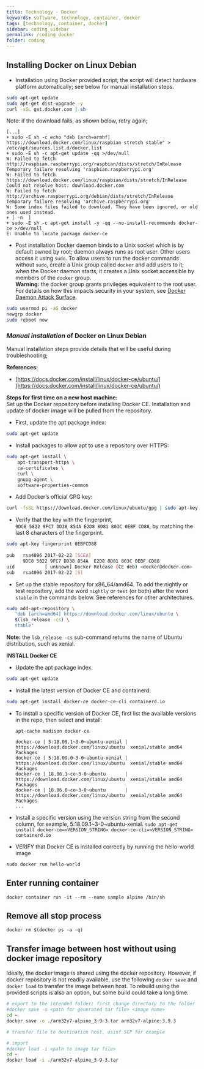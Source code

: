 ```yaml
---
title: Technology - Docker
keywords: software, technology, container, docker
tags: [technology, container, docker]
sidebar: coding_sidebar
permalink: /coding_docker
folder: coding
---
```


## Installing Docker on Linux Debian

- Installation using Docker provided script; the script will detect hardware
  platform automatically; see below for manual installation steps.
```bash
sudo apt-get update
sudo apt-get dist-upgrade -y
curl -sSL get.docker.com | sh
```
  Note: if the download fails, as shown below, retry again;
```
[...]
+ sudo -E sh -c echo "deb [arch=armhf] https://download.docker.com/linux/raspbian stretch stable" > /etc/apt/sources.list.d/docker.list
+ sudo -E sh -c apt-get update -qq >/dev/null
W: Failed to fetch http://raspbian.raspberrypi.org/raspbian/dists/stretch/InRelease  Temporary failure resolving 'raspbian.raspberrypi.org'
W: Failed to fetch https://download.docker.com/linux/raspbian/dists/stretch/InRelease  Could not resolve host: download.docker.com
W: Failed to fetch http://archive.raspberrypi.org/debian/dists/stretch/InRelease  Temporary failure resolving 'archive.raspberrypi.org'
W: Some index files failed to download. They have been ignored, or old ones used instead.
+ [ -n  ]
+ sudo -E sh -c apt-get install -y -qq --no-install-recommends docker-ce >/dev/null
E: Unable to locate package docker-ce
```

- Post installation
  Docker daemon binds to a Unix socket which is by default owned by root; 
  daemon always runs as root user. Other users access it using `sudo`.
  To allow users to run the docker commands without `sudo`, create a Unix group
  called `docker` and add users to it; when the Docker daemon starts, it creates 
  a Unix socket accessible by members of the `docker` group.  
  **Warning:** the docker group grants privileges equivalent to the root user. 
  For details on how this impacts security in your system, see 
  [Docker Daemon Attack Surface](https://docs.docker.com/engine/security/security/#docker-daemon-attack-surface).
```bash
sudo usermod pi -aG docker
newgrp docker
sudo reboot now
```

### *Manual installation* of Docker on Linux Debian

Manual installation steps provide details that will be useful during 
troubleshooting;

**References:**  
- [https://docs.docker.com/install/linux/docker-ce/ubuntu/](https://docs.docker.com/install/linux/docker-ce/ubuntu/)


**Steps for first time on a new host machine:**    
Set up the Docker repository before installing Docker CE. 
Installation and update of docker image will be pulled from the repository.

- First, update the apt package index:
```bash
sudo apt-get update
```

- Install packages to allow apt to use a repository over HTTPS:
```bash
sudo apt-get install \
    apt-transport-https \
    ca-certificates \
    curl \
    gnupg-agent \
    software-properties-common
```

- Add Docker’s official GPG key:
```bash
curl -fsSL https://download.docker.com/linux/ubuntu/gpg | sudo apt-key add -
```

- Verify that the key with the fingerprint,  
  `9DC8 5822 9FC7 DD38 854A E2D8 8D81 803C 0EBF CD88`, 
  by matching the last 8 characters of the fingerprint.
```bash
sudo apt-key fingerprint 0EBFCD88
    
pub   rsa4096 2017-02-22 [SCEA]
      9DC8 5822 9FC7 DD38 854A  E2D8 8D81 803C 0EBF CD88
uid           [ unknown] Docker Release (CE deb) <docker@docker.com>
sub   rsa4096 2017-02-22 [S]
```

- Set up the stable repository for x86_64/amd64. 
  To add the nightly or test repository, add the word `nightly` or `test` 
  (or both) after the word `stable` in the commands below. 
  See references for other architectures.
```bash
sudo add-apt-repository \
   "deb [arch=amd64] https://download.docker.com/linux/ubuntu \
   $(lsb_release -cs) \
   stable"
```
  **Note:** the `lsb_release -cs` sub-command returns the name of 
  Ubuntu distribution, such as xenial. 


**INSTALL Docker CE**  

- Update the apt package index.
```bash
sudo apt-get update
```

- Install the latest version of Docker CE and containerd:
```bash
sudo apt-get install docker-ce docker-ce-cli containerd.io
```
  - To install a specific version of Docker CE, first list the available 
    versions in the repo, then select and install:
    ```
    apt-cache madison docker-ce
    
    docker-ce | 5:18.09.1~3-0~ubuntu-xenial | https://download.docker.com/linux/ubuntu  xenial/stable amd64 Packages
    docker-ce | 5:18.09.0~3-0~ubuntu-xenial | https://download.docker.com/linux/ubuntu  xenial/stable amd64 Packages
    docker-ce | 18.06.1~ce~3-0~ubuntu       | https://download.docker.com/linux/ubuntu  xenial/stable amd64 Packages
    docker-ce | 18.06.0~ce~3-0~ubuntu       | https://download.docker.com/linux/ubuntu  xenial/stable amd64 Packages
    ...
    ```
  -  Install a specific version using the version string from the second column,
     for example, 5:18.09.1~3-0~ubuntu-xenial.
    ```
    sudo apt-get install docker-ce=<VERSION_STRING> docker-ce-cli=<VERSION_STRING> containerd.io
    ```

- VERIFY that Docker CE is installed correctly by running the hello-world image
```
sudo docker run hello-world
```


## Enter running container

```
docker container run -it --rm --name sample alpine /bin/sh
```

## Remove all stop process
```
docker rm $(docker ps -a -q)
```


## Transfer image between host without using docker image repository

Ideally, the docker image is shared using the docker repository. However, if
docker repository is not readily available, use the following `docker save` and
`docker load` to transfer the image between host. To rebuild using the provided
scripts is also an option, but some build could take a long time.  

```bash
# export to the intended folder; first change directory to the folder
#docker save -o <path for generated tar file> <image name>
cd ~
docker save -o ./arm32v7-alpine_3-9-3.tar arm32v7-alpine:3.9.3

# transfer file to destination host, usinf SCP for example

# import
#docker load -i <path to image tar file>
cd ~
docker load -i ./arm32v7-alpine_3-9-3.tar
```
